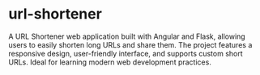 # url-shortener
A URL Shortener web application built with Angular and Flask, allowing users to easily shorten long URLs and share them. The project features a responsive design, user-friendly interface, and supports custom short URLs. Ideal for learning modern web development practices.

